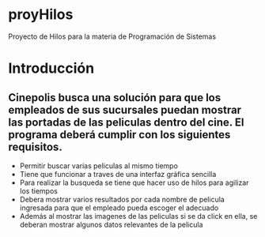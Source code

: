 # proyHilos
Proyecto de Hilos para la materia de Programación de Sistemas

# Introducción
## Cinepolis busca una solución para que los empleados de sus sucursales puedan mostrar las portadas de las peliculas dentro del cine.  El programa deberá cumplir con los siguientes requisitos.
- Permitir buscar varias peliculas al mismo tiempo
- Tiene que funcionar a traves de una interfaz gráfica sencilla
- Para realizar la busqueda se tiene que hacer uso de hilos para agilizar los tiempos
- Debera mostrar varios resultados por cada nombre de pelicula ingresada para que el empleado pueda escoger el adecuado
- Además al mostrar las imagenes de las peliculas si se da click en ella, se deberan mostrar algunos datos relevantes de la pelicula


